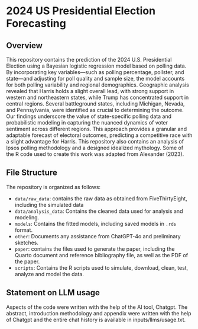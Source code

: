 # **2024 US Presidential Election Forecasting**

## Overview

This repository contains the prediction of the 2024 U.S. Presidential Election using a Bayesian logistic regression model based on polling data. By incorporating key variables—such as polling percentage, pollster, and state—and adjusting for poll quality and sample size, the model accounts for both polling variability and regional demographics. Geographic analysis revealed that Harris holds a slight overall lead, with strong support in western and northeastern states, while Trump has concentrated support in central regions. Several battleground states, including Michigan, Nevada, and Pennsylvania, were identified as crucial to determining the outcome. Our findings underscore the value of state-specific polling data and probabilistic modeling in capturing the nuanced dynamics of voter sentiment across different regions. This approach provides a granular and adaptable forecast of electoral outcomes, predicting a competitive race with a slight advantage for Harris. This repository also contains an analysis of Ipsos polling methodology and a designed idealized mythology. Some of the R code used to create this work was adapted from Alexander (2023).

## File Structure

The repository is organized as follows:

- `data/raw_data`: contains the raw data as obtained from FiveThirtyEight, including the simulated data
- `data/analysis_data`: Contains the cleaned data used for analysis and modeling.
- `models`: Contains the fitted models, including saved models in `.rds` format.
- `other`: Documents any assistance from ChatGPT-4o and preliminary sketches.
- `paper`: contains the files used to generate the paper, including the Quarto document and reference bibliography file, as well as the PDF of the paper.
- `scripts`: Contains the R scripts used to simulate, download, clean, test, analyze and model the data.

## Statement on LLM usage

Aspects of the code were written with the help of the AI tool, Chatgpt. The abstract, introduction methodology and appendix were written with the help of Chatgpt and the entire chat history is available in inputs/llms/usage.txt.
